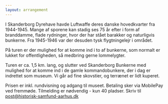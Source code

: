 ```yaml
---
layout: arrangement
---
```


I Skanderborg Dyrehave havde Luftwaffe deres danske hovedkvarter fra 1944-1945. Mange af sporene kan stadig ses 75 år efter i form af branddamme, flade rydninger, hvor der har stået barakker og naturligvis bunkerne. Fra 1945-1946 var der desuden tysk flygtningelejr i området.

På turen er der mulighed for at komme ind i to af bunkerne, som normalt er lukket for offentligheden, så medbring gerne lommelygter.

Turen er ca. 1,5 km. lang, og slutter ved Skanderborg Bunkerne med mulighed for at komme ind i de gamle kommandobunkere, der i dag er indrettet som museum. Vi går ad fine skovstier, og terrænet er lidt kuperet.

Prisen er inkl. rundvisning og adgang til museet. Betaling sker via MobilePay ved fremmøde.
Tilmelding er nødvendig - kun 40 pladser. Skriv til post@historisk-samfund-aarhus.dk  
